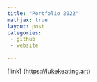 ```yaml
---
title: "Portfolio 2022"
mathjax: true
layout: post
categories:
 - github
 - website

---
```


[link] (https://lukekeating.art)
